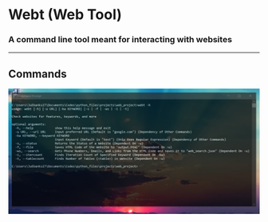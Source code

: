 # Webt (Web Tool)

### A command line tool meant for interacting with websites
---

## Commands

![Help Command](help_command.jpg)